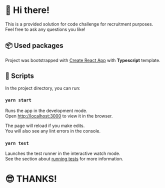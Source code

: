 # 💪 Hi there!

This is a provided solution for code challenge for recruitment purposes. Feel free to ask any questions you like!

## 📦 Used packages

Project was bootstrapped with [Create React App](https://github.com/facebook/create-react-app) with **Typescript** template.

## 📜 Scripts

In the project directory, you can run:

### `yarn start`

Runs the app in the development mode.\
Open [http://localhost:3000](http://localhost:3000) to view it in the browser.

The page will reload if you make edits.\
You will also see any lint errors in the console.

### `yarn test`

Launches the test runner in the interactive watch mode.\
See the section about [running tests](https://facebook.github.io/create-react-app/docs/running-tests) for more information.

# 😎 THANKS!
